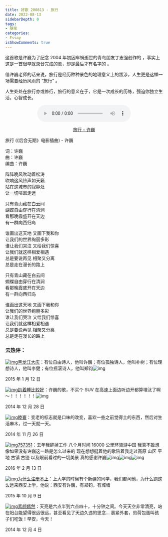 ```yaml
---
title: 好歌 200813 - 旅行
date: 2022-08-13
sidebarDepth: 0
tags:
- 随笔
categories:
- Essay
isShowComments: true
---
```


<Boxx/>

这首歌是许巍为了纪念 2004 年初因车祸逝世的青岛朋友丁志强创作的 ，事实上这是一首很早就录音完成的歌，却是最后才有名字的 。

<!-- more -->

借许巍老师的话来说，旅行是经历种种景色的地理意义上的跋涉，人生更是这样一场需要经历风雨的 “旅行” 。

人生处处在旅行亦或修行，旅行的意义在于，它是一次成长的历练，强迫你独立生活，心智成长。

<div style="text-align: center;">
<p>
<audio controls="controls" height="100" width="100">
  <source src="http://mp3.dwjgrw.cn/down/17222.mp3" type="audio/mp3" />
  <source src="song.ogg" type="audio/ogg" />
<embed height="100" width="100" src="http://mp3.dwjgrw.cn/down/17222.mp3" />
</audio>
</p>
<p>
<a href="http://mp3.dwjgrw.cn/down/17222.mp3">旅行 - 许巍</a>
</p>
</div>

<div class="lyrics">

旅行 (《后会无期》电影插曲) - 许巍

词：许巍<br/>
曲：许巍<br/>
编曲：许巍

阵阵晚风吹动着松涛<br/>
吹响这风铃声如天籁<br/>
站在这城市的寂静处<br/>
让一切喧嚣走远

只有青山藏在白云间<br/>
蝴蝶自由穿行在清涧<br/>
看那晚霞盛开在天边<br/>
有一群向西归鸟

谁画出这天地 又画下我和你<br/>让我们的世界绚丽多彩<br/>
谁让我们哭泣 又给我们惊喜<br/>
让我们就这样相爱相遇<br/>
总是要说再见 相聚又分离<br/>
总是走在漫长的路上

只有青山藏在白云间<br/>
蝴蝶自由穿行在清涧<br/>
看那晚霞盛开在天边<br/>
有一群向西归鸟

谁画出这天地 又画下我和你<br/>
让我们的世界绚丽多彩<br/>
谁让我们哭泣 又给我们惊喜<br/>
让我们就这样相爱相遇<br/>
总是要说再见 相聚又分离<br/>
总是走在漫长的路上

</div>

### 云热评：

<div class="comment">

[![img](https://p2.music.126.net/xMF7xqFgY5Pb858iJakkJg==/109951164255491390.jpg?param=50y50)](https://music.163.com/user/home?id=17948850)[黑龙江大庆](https://music.163.com/user/home?id=17948850)：有位自由诗人，他叫许巍；有位孤独诗人，他叫朴树；有位理想诗人，他叫李健；有位摇滚诗人，他叫郑钧![img](http://s1.music.126.net/style/web2/emt/emoji_52.png)

2015 年 1 月 12 日

[![img](https://p2.music.126.net/5OBv6N3rTFkojON8MAWsMA==/109951163798561899.jpg?param=50y50)](https://music.163.com/user/home?id=31705502)[趴着睡比较好](https://music.163.com/user/home?id=31705502)：许巍的歌，不买个 SUV 在高速上面边听边开都算埋汰了啊～！！！！！！![img](http://s1.music.126.net/style/web2/emt/emoji_356.png)

2014 年 12 月 28 日

[![img](https://p2.music.126.net/EijQP02aS24W3LHUg1tlpQ==/5942860348230380.jpg?param=50y50)](https://music.163.com/user/home?id=9370153)[睦寰](https://music.163.com/user/home?id=9370153)：变老的标志就是口味的改变，喜欢一些之前觉得土的东西，然后对生活麻木，过一天就一天。

2014 年 11 月 26 日

[![img](https://p2.music.126.net/HBw8UNZtSQ8lqP0Qf7qpoA==/109951162851991304.jpg?param=50y50)](https://music.163.com/user/home?id=127453283)[757351](https://music.163.com/user/home?id=127453283)：去年我辞掉工作 八个月时间 16000 公里环骑游中国 我真不敢想像如果没有许巍这一路是怎么过来的 现在想想挺着他的歌陪着我走过高原 山区 平地 古镇 古迹 以及眼前看过的一切美景 真的感谢许巍![img](http://s1.music.126.net/style/web2/emt/emoji_14.png)![img](http://s1.music.126.net/style/web2/emt/emoji_14.png)![img](http://s1.music.126.net/style/web2/emt/emoji_14.png)

2016 年 2 月 13 日

[![img](https://p2.music.126.net/ZduUMxeyr_30sPmUxlwbaA==/1426066588784950.jpg?param=50y50)](https://music.163.com/user/home?id=45809135)[为什么注册不上](https://music.163.com/user/home?id=45809135)：上大学的时候有个新疆的同学，我们都问他，为什么跑这么远来西安上学，他说：西安有许巍，有郑钧，有城墙

2015 年 10 月 9 日

[![img](https://p2.music.126.net/xS1Oa1IJN3tyN8EeWyN6YA==/109951163939261786.jpg?param=50y50)](https://music.163.com/user/home?id=3576193)[素颜嫣然](https://music.163.com/user/home?id=3576193)：天亮是六点半到六点四十，十分钟之间。今天天空非常清亮，站在阳台能望得很远很远，甚至看见了天边久违的思念... 裹紧外套，煎荷包蛋叫孩子们吃饭！早安，今天！

2014 年 12 月 4 日

</div>

<style lang="stylus" scoped>
.lyrics
  text-align: center;
  height: 600px;
  font-size: 14px;
  overflow-y: scroll;
  border: black 1px solid;
  border-radius: 3px;
  width: 80%;
  margin: auto;
.comment
  pointer-events:none;
  p:nth-child(even)
    text-align: right;

</style>
